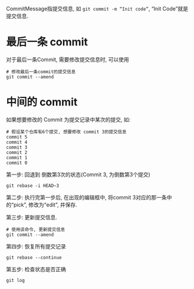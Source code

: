 
CommitMessage指提交信息, 如 `git commit -m “Init code”`, “Init Code”就是提交信息.

# 最后一条 commit

对于最后一条Commit, 需要修改提交信息时, 可以使用

```
# 修改最后一条commit的提交信息
git commit --amend
```

# 中间的 commit

如果想要修改的 Commit 为提交记录中某次的提交, 如:

```
# 假设某个仓库有6个提交, 想要修改 commit 3的提交信息
commit 5
commit 4
commit 3
commit 2
commit 1
commit 0
```

第一步: 回退到 倒数第3次的状态(Commit 3, 为倒数第3个提交)

```
git rebase -i HEAD~3
```

第二步: 执行完第一步后, 在出现的编辑框中, 将commit 3对应的那一条中的“pick”, 修改为“edit”, 并保存.

第三步: 更新提交信息.

```
# 使用该命令, 更新提交信息
git commit --amend
```

第四步: 恢复所有提交记录

```
git rebase --continue
```

第五步: 检查状态是否正确

```
git log
```

